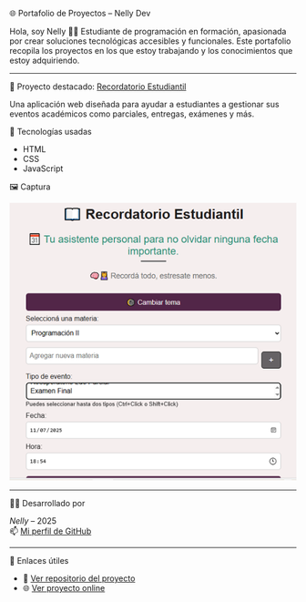 🌐 Portafolio de Proyectos – Nelly Dev

Hola, soy Nelly 👩‍💻 Estudiante de programación en formación, apasionada por crear soluciones tecnológicas accesibles y funcionales. 
Este portafolio recopila los proyectos en los que estoy trabajando y los conocimientos que estoy adquiriendo.

---

📌 Proyecto destacado: [Recordatorio Estudiantil](https://recordatorio-estudiantil.netlify.app/)

Una aplicación web diseñada para ayudar a estudiantes a gestionar sus eventos académicos como parciales, entregas, exámenes y más.

🚀 Tecnologías usadas

- HTML
- CSS
- JavaScript

🖼 Captura

![Vista previa](./recordatorio.png)

---

👩‍💻 Desarrollado por

*Nelly* – 2025  
📫 [Mi perfil de GitHub](https://github.com/Nelly8urgos)

---

🔗 Enlaces útiles

- 📁 [Ver repositorio del proyecto](https://github.com/Nelly8urgos/recordatorio-estudiantil)
- 🌐 [Ver proyecto online](https://nelly8urgos.github.io/recordatorio-estudiantil/)
